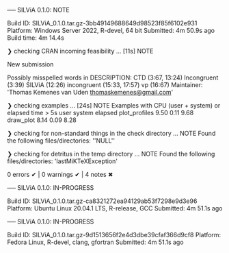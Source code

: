 ── SILViA 0.1.0: NOTE

  Build ID:   SILViA_0.1.0.tar.gz-3bb49149688649d98523f85f6102e931
  Platform:   Windows Server 2022, R-devel, 64 bit
  Submitted:  4m 50.9s ago
  Build time: 4m 14.4s

❯ checking CRAN incoming feasibility ... [11s] NOTE
  
  New submission
  
  Possibly misspelled words in DESCRIPTION:
    CTD (3:67, 13:24)
    Incongruent (3:39)
    SILViA (12:26)
    incongruent (15:33, 17:57)
    vp (16:67)
  Maintainer: 'Thomas Kemenes van Uden <thomaskemenes@gmail.com>'

❯ checking examples ... [24s] NOTE
  Examples with CPU (user + system) or elapsed time > 5s
                user system elapsed
  plot_profiles 9.50   0.11    9.68
  draw_plot     8.14   0.09    8.28

❯ checking for non-standard things in the check directory ... NOTE
  Found the following files/directories:
    ''NULL''

❯ checking for detritus in the temp directory ... NOTE
  Found the following files/directories:
    'lastMiKTeXException'

0 errors ✔ | 0 warnings ✔ | 4 notes ✖

── SILViA 0.1.0: IN-PROGRESS

  Build ID:   SILViA_0.1.0.tar.gz-ca8321272ea94129ab53f7298e9d3e96
  Platform:   Ubuntu Linux 20.04.1 LTS, R-release, GCC
  Submitted:  4m 51.1s ago


── SILViA 0.1.0: IN-PROGRESS

  Build ID:   SILViA_0.1.0.tar.gz-9d1513656f2e4d3dbe39cfaf366d9cf8
  Platform:   Fedora Linux, R-devel, clang, gfortran
  Submitted:  4m 51.1s ago
